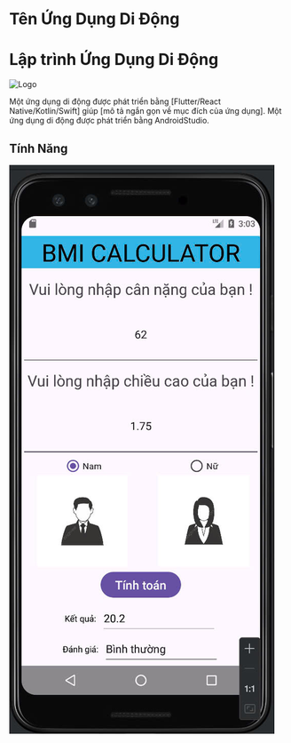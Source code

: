 # Tên Ứng Dụng Di Động
# Lập trình Ứng Dụng Di Động

![Logo](https://via.placeholder.com/150) <!-- Thay thế bằng đường dẫn đến logo của ứng dụng -->
 <!-- Thay thế bằng đường dẫn đến logo của ứng dụng -->

Một ứng dụng di động được phát triển bằng [Flutter/React Native/Kotlin/Swift] giúp [mô tả ngắn gọn về mục đích của ứng dụng].
Một ứng dụng di động được phát triển bằng AndroidStudio.

## Tính Năng
![alt](BMICalculator.jpg)